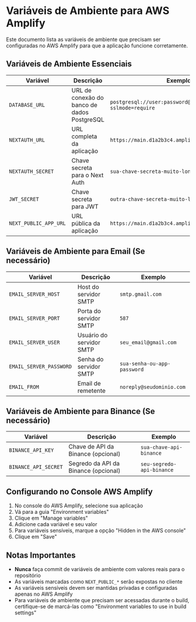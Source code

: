 # Variáveis de Ambiente para AWS Amplify

Este documento lista as variáveis de ambiente que precisam ser configuradas no AWS Amplify para que a aplicação funcione corretamente.

## Variáveis de Ambiente Essenciais

| Variável | Descrição | Exemplo |
|----------|-----------|---------|
| `DATABASE_URL` | URL de conexão do banco de dados PostgreSQL | `postgresql://user:password@host:port/database?sslmode=require` |
| `NEXTAUTH_URL` | URL completa da aplicação | `https://main.d1a2b3c4.amplifyapp.com` |
| `NEXTAUTH_SECRET` | Chave secreta para o Next Auth | `sua-chave-secreta-muito-longa-e-aleatoria` |
| `JWT_SECRET` | Chave secreta para JWT | `outra-chave-secreta-muito-longa-e-aleatoria` |
| `NEXT_PUBLIC_APP_URL` | URL pública da aplicação | `https://main.d1a2b3c4.amplifyapp.com` |

## Variáveis de Ambiente para Email (Se necessário)

| Variável | Descrição | Exemplo |
|----------|-----------|---------|
| `EMAIL_SERVER_HOST` | Host do servidor SMTP | `smtp.gmail.com` |
| `EMAIL_SERVER_PORT` | Porta do servidor SMTP | `587` |
| `EMAIL_SERVER_USER` | Usuário do servidor SMTP | `seu_email@gmail.com` |
| `EMAIL_SERVER_PASSWORD` | Senha do servidor SMTP | `sua-senha-ou-app-password` |
| `EMAIL_FROM` | Email de remetente | `noreply@seudominio.com` |

## Variáveis de Ambiente para Binance (Se necessário)

| Variável | Descrição | Exemplo |
|----------|-----------|---------|
| `BINANCE_API_KEY` | Chave de API da Binance (opcional) | `sua-chave-api-binance` |
| `BINANCE_API_SECRET` | Segredo da API da Binance (opcional) | `seu-segredo-api-binance` |

## Configurando no Console AWS Amplify

1. No console do AWS Amplify, selecione sua aplicação
2. Vá para a guia "Environment variables"
3. Clique em "Manage variables"
4. Adicione cada variável e seu valor
5. Para variáveis sensíveis, marque a opção "Hidden in the AWS console"
6. Clique em "Save"

## Notas Importantes

- **Nunca** faça commit de variáveis de ambiente com valores reais para o repositório
- As variáveis marcadas como `NEXT_PUBLIC_*` serão expostas no cliente
- As variáveis sensíveis devem ser mantidas privadas e configuradas apenas no AWS Amplify
- Para variáveis de ambiente que precisam ser acessadas durante o build, certifique-se de marcá-las como "Environment variables to use in build settings"
